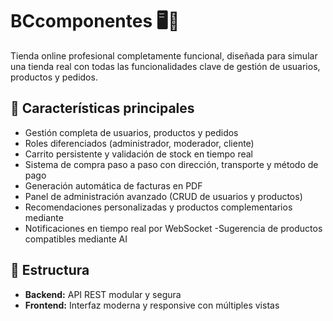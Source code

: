 # BCcomponentes 🖥️🛒

Tienda online profesional completamente funcional, diseñada para simular una tienda real con todas las funcionalidades clave de gestión de usuarios, productos y pedidos.

## 🎯 Características principales

- Gestión completa de usuarios, productos y pedidos
- Roles diferenciados (administrador, moderador, cliente)
- Carrito persistente y validación de stock en tiempo real
- Sistema de compra paso a paso con dirección, transporte y método de pago
- Generación automática de facturas en PDF
- Panel de administración avanzado (CRUD de usuarios y productos)
- Recomendaciones personalizadas y productos complementarios mediante
- Notificaciones en tiempo real por WebSocket
-Sugerencia de productos compatibles mediante AI

## 🚀 Estructura

- **Backend:** API REST modular y segura
- **Frontend:** Interfaz moderna y responsive con múltiples vistas